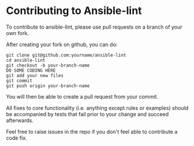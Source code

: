 Contributing to Ansible-lint
============================

To contribute to ansible-lint, please use pull requests on a branch of your own fork.

After creating your fork on github, you can do:
```
git clone git@github.com:yourname/ansible-lint
cd ansible-lint
git checkout -b your-branch-name
DO SOME CODING HERE
git add your new files
git commit
git push origin your-branch-name
```
You will then be able to create a pull request from your commit. 

All fixes to core functionality (i.e. anything except rules or examples) should
be accompanied by tests that fail prior to your change and succeed afterwards. 

Feel free to raise issues in the repo if you don't feel able to contribute a code fix.
